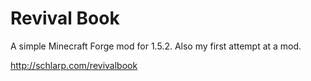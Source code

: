 Revival Book
============

A simple Minecraft Forge mod for 1.5.2. Also my first attempt at a mod.

http://schlarp.com/revivalbook
